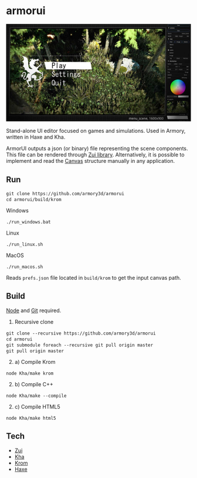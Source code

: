 # armorui

![](armui.jpg)

Stand-alone UI editor focused on games and simulations. Used in Armory, written in Haxe and Kha.

ArmorUI outputs a json (or binary) file representing the scene components. This file can be rendered through [Zui library](https://github.com/armory3d/zui/tree/master/examples/Canvas). Alternatively, it is possible to implement and read the [Canvas](https://github.com/armory3d/zui/blob/master/Sources/zui/Canvas.hx#L68) structure manually in any application.


## Run

```
git clone https://github.com/armory3d/armorui
cd armorui/build/krom
```

Windows
```
./run_windows.bat
```

Linux
```
./run_linux.sh
```

MacOS
```
./run_macos.sh
```

Reads `prefs.json` file located in `build/krom` to get the input canvas path.


## Build

[Node](https://nodejs.org) and [Git](https://git-scm.com) required.

1. Recursive clone

```
git clone --recursive https://github.com/armory3d/armorui
cd armorui
git submodule foreach --recursive git pull origin master
git pull origin master
```

2. a) Compile Krom
```
node Kha/make krom
```

2. b) Compile C++
```
node Kha/make --compile
```

2. c) Compile HTML5
```
node Kha/make html5
```

## Tech

- [Zui](https://github.com/armory3d/zui)
- [Kha](https://github.com/Kode/Kha)
- [Krom](https://github.com/Kode/Krom)
- [Haxe](https://github.com/HaxeFoundation/haxe)
